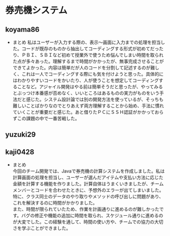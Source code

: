 # 券売機システム

## koyama86
- まとめ
  私はユーザーが入力する際の、表示～画面に入力までの処理を担当した。コードが既存のものから抽出してコーディングする形式が初めてだったり、ＰＢＩ、ＳＢＩなど初めて授業外で使うため悩んでしまい時間を取られた点が多々あった。理解するまで時間がかかったが、無事完成させることができてよかった。内容は簡単だが人のコードを分割して記述するのが難しく、これは一人でコーディングする際にも気を付けようと思った。具体的にはわかりやすいコードをかいたり、人が使うことを想定してコーディングすることなど。アジャイル開発はやる前は簡単そうだと思ったが、やってみるとぶっつけ本番感が否めなく、いいところはあるものの実力がものをいう手法だと感じた。システム設計論では別の開発方法を使っているが、そっちも難しいことばかりなのでとりあえず両方理解することから始め、手法に慣れていくことが重要だと感じた。あと借りたＰＣにＳＳＨ認証がかかっておらずこの課題の中で一番苦戦した。
## yuzuki29
## kaji0428  
- まとめ  
 今回のチーム開発では、Javaで券売機の計算システムを作成しました。私は計算画面の処理を担当し、ユーザーが選んだアイテムや支払い方法に応じた金額を計算する機能を作りました。計算自体はうまくいきましたが、チームメンバーとコードを合わせたときに、予想外のエラーが出てしまいました。特に、クラス同士のデータのやり取りやメソッドの呼び出しに問題があり、これを解決するのに時間がかかりました。  
また、時間が限られていたため、作業を計画通りに進めるのが難しかったです。バグの修正や機能の追加に時間を取られ、スケジュール通りに進めるのが大変でした。この経験を通して、時間の使い方や、チームでの協力の大切さを学ぶことができました。
